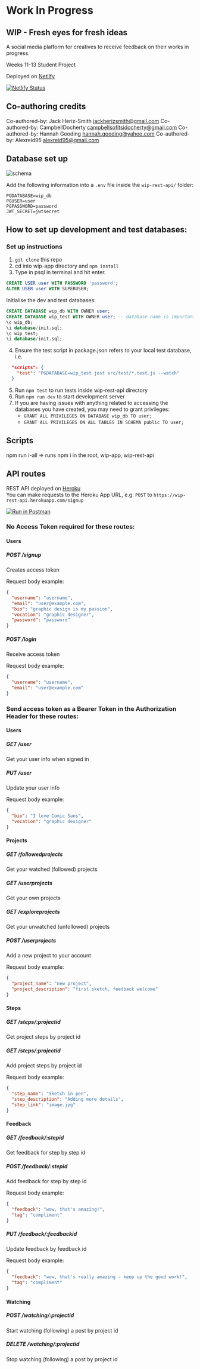 # Work In Progress

## WIP - Fresh eyes for fresh ideas

A social media platform for creatives to receive feedback on their works in progress.

Weeks 11-13 Student Project

Deployed on [Netlify](https://wip-app.netlify.app/)

[![Netlify Status](https://api.netlify.com/api/v1/badges/fdfedb67-dd70-4820-9e62-1c24f12fa5ab/deploy-status)](https://app.netlify.com/sites/wip-app/deploys)

## Co-authoring credits

Co-authored-by: Jack Heriz-Smith <jackherizsmith@gmail.com>
Co-authored-by: CampbellDocherty <campbellsofitsidocherty@gmail.com>
Co-authored-by: Hannah Gooding <hannah.gooding@yahoo.com>
Co-authored-by: Alexreid95 <alexreid95@gmail.com>

## Database set up

![schema](https://i.imgur.com/4S9e6wz.png)

Add the following information into a `.env` file inside the `wip-rest-api/` folder:

```
PGDATABASE=wip_db
PGUSER=user
PGPASSWORD=password
JWT_SECRET=jwtsecret
```

## How to set up development and test databases:

### Set up instructions

1. `git clone` this repo
2. cd into wip-app directory and `npm install`
3. Type in psql in terminal and hit enter.

```sql
CREATE USER user WITH PASSWORD 'password';
ALTER USER user WITH SUPERUSER;
```

Initialise the dev and test databases:

```sql
CREATE DATABASE wip_db WITH OWNER user;
CREATE DATABASE wip_test WITH OWNER user; -- database name is important for tests to run
\c wip_db;
\i database/init.sql;
\c wip_test;
\i database/init.sql;
```

4. Ensure the test script in package.json refers to your local test database, i.e.

```json
  "scripts": {
    "test": "PGDATABASE=wip_test jest src/test/*.test.js --watch"
  }
```

5. Run `npm test` to run tests inside wip-rest-api directory
6. Run `npm run dev` to start development server
7. If you are having issues with anything related to accessing the databases you have created, you may need to grant privileges:
   - `GRANT ALL PRIVILEGES ON DATABASE wip_db TO user;`
   - `GRANT ALL PRIVILEGES ON ALL TABLES IN SCHEMA public TO user;`

## Scripts

npm run i-all => runs npm i in the root, wip-app, wip-rest-api

## API routes

REST API deployed on [Heroku](https://wip-rest-api.herokuapp.com/)  
You can make requests to the Heroku App URL, e.g. `POST` to `https://wip-rest-api.herokuapp.com/signup`

[![Run in Postman](https://run.pstmn.io/button.svg)](https://app.getpostman.com/run-collection/1cc197403ff5a2181a1a)

### No Access Token required for these routes:

#### Users

##### POST /signup

Creates access token

Request body example:

```json
{
  "username": "username",
  "email": "user@example.com",
  "bio": "graphic design is my passion",
  "vocation": "graphic designer",
  "password": "password"
}
```

##### POST /login

Receive access token

Request body example:

```json
{
  "username": "username",
  "email": "user@example.com"
}
```

### Send access token as a Bearer Token in the Authorization Header for these routes:

#### Users

##### GET /user

Get your user info when signed in

##### PUT /user

Update your user info

Request body example:

```json
{
  "bio": "I love Comic Sans",
  "vocation": "graphic designer"
}
```

#### Projects

##### GET /followedprojects

Get your watched (followed) projects

##### GET /userprojects

Get your own projects

##### GET /exploreprojects

Get your unwatched (unfollowed) projects

##### POST /userprojects

Add a new project to your account

Request body example:

```json
{
  "project_name": "new project",
  "project_description": "first sketch, feedback welcome"
}
```

#### Steps

##### GET /steps/:projectid

Get project steps by project id

##### GET /steps/:projectid

Add project steps by project id

Request body example:

```json
{
  "step_name": "Sketch in pen",
  "step_description": "Adding more details",
  "step_link": "image.jpg"
}
```

#### Feedback

##### GET /feedback/:stepid

Get feedback for step by step id

##### POST /feedback/:stepid

Add feedback for step by step id

Request body example:

```json
{
  "feedback": "wow, that's amazing!",
  "tag": "compliment"
}
```

##### PUT /feedback/:feedbackid

Update feedback by feedback id

Request body example:

```json
{
  "feedback": "wow, that's really amazing - keep up the good work!",
  "tag": "compliment"
}
```

#### Watching

##### POST /watching/:projectid

Start watching (following) a post by project id

##### DELETE /watching/:projectid

Stop watching (following) a post by project id
